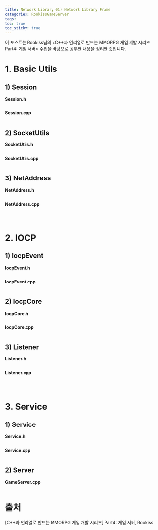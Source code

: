 ```yaml
---
title: Network Library 01) Network Library Frame
categories: RookissGameServer
tags: 
toc: true
toc_sticky: true
---
```


이 포스트는 Rookiss님의 \<C++과 언리얼로 만드는 MMORPG 게임 개발 시리즈 Part4:  게임 서버> 수업을 바탕으로 공부한 내용을 정리한 것입니다. 

# **1. Basic Utils**

## **1) Session**

**Session.h**
```c++
```

**Session.cpp**
```c++
```

## **2) SocketUtils**

**SocketUtils.h**
```c++
```

**SocketUtils.cpp**
```c++
```

## **3) NetAddress**

**NetAddress.h**
```c++
```

**NetAddress.cpp**
```c++
```

<br/> 

# **2. IOCP**

## **1) IocpEvent**

**IocpEvent.h**
```c++
```

**IocpEvent.cpp**
```c++
```

## **2) IocpCore**

**IocpCore.h**
```c++
```

**IocpCore.cpp**
```c++
```

## **3) Listener**

**Listener.h**
```c++
```

**Listener.cpp**
```c++
```

<br/> 

# **3. Service**

## **1) Service**

**Service.h**

```c++

```

**Service.cpp**

```c++

```

## **2) Server**

**GameServer.cpp**

```c++

```

# **출처**

[C++과 언리얼로 만드는 MMORPG 게임 개발 시리즈] Part4: 게임 서버, Rookiss
